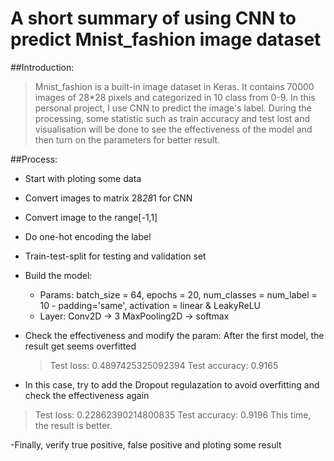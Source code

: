 # A short summary of using CNN to predict Mnist_fashion image dataset

##Introduction:
> Mnist_fashion is a built-in image dataset in Keras. It contains 70000 images of 28*28 pixels and categorized in 10 class from 0-9.
> In this personal project, I use CNN to predict the image's label. During the processing, some statistic such as train accuracy and test lost and visualisation will be done to see the effectiveness of the model and then turn on the parameters for better result.

##Process:
- Start with ploting some data
- Convert images to matrix 28*28*1 for CNN
- Convert image to the range[-1,1]  
- Do one-hot encoding the label
- Train-test-split for testing and validation set 
- Build the model: 
  - Params: batch_size = 64, epochs = 20, num_classes = num_label = 10
	    - padding='same', activation = linear & LeakyReLU
  - Layer: Conv2D -> 3 MaxPooling2D ->  softmax
  
- Check the effectiveness and modify the param: After the first model, the result get seems overfitted
  >Test loss: 0.4897425325092394
  >Test accuracy: 0.9165

- In this case, try to add the Dropout regulazation to avoid overfitting and check the effectiveness again 
>Test loss: 0.22862390214800835
>Test accuracy: 0.9196
This time, the result is better.

-Finally, verify true positive, false positive and ploting some result 
